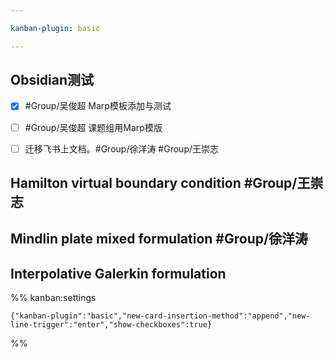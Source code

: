 ```yaml
---

kanban-plugin: basic

---
```


## Obsidian测试

- [x] #Group/吴俊超 Marp模板添加与测试
- [ ] #Group/吴俊超 课题组用Marp模版
- [ ] 迁移飞书上文档。#Group/徐洋涛 #Group/王崇志


## Hamilton virtual boundary condition #Group/王崇志



## Mindlin plate mixed formulation #Group/徐洋涛



## Interpolative Galerkin formulation





%% kanban:settings
```
{"kanban-plugin":"basic","new-card-insertion-method":"append","new-line-trigger":"enter","show-checkboxes":true}
```
%%